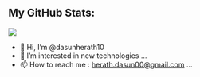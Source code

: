 
## My GitHub Stats:
<img 
   src="https://github-readme-stats.vercel.app/api?username=dasunherath10&show_icons=true&theme=onedark" 
/>


- 👋 Hi, I’m @dasunherath10
- 👀 I’m interested in new technologies ...
- 📫 How to reach me : herath.dasun00@gmail.com ...

